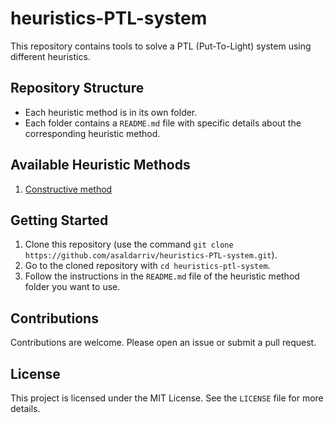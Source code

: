 # heuristics-PTL-system
This repository contains tools to solve a PTL (Put-To-Light) system using different heuristics.

## Repository Structure

- Each heuristic method is in its own folder.
- Each folder contains a `README.md` file with specific details about the corresponding heuristic method.

## Available Heuristic Methods

1. [Constructive method](./constructive_method/README.md)

## Getting Started

1. Clone this repository (use the command `git clone https://github.com/asaldarriv/heuristics-PTL-system.git`).
2. Go to the cloned repository with `cd heuristics-ptl-system`.
3. Follow the instructions in the `README.md` file of the heuristic method folder you want to use.

## Contributions

Contributions are welcome. Please open an issue or submit a pull request.

## License

This project is licensed under the MIT License. See the `LICENSE` file for more details.

